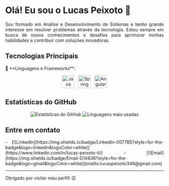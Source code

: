 # Olá! Eu sou o Lucas Peixoto 👋

<p align="justify">
Sou formado em Análise e Desenvolvimento de Sistemas e tenho grande interesse em resolver problemas através da tecnologia. Estou sempre em busca de novos conhecimentos e desafios para aprimorar minhas habilidades e contribuir com soluções inovadoras.
</p>

## Tecnologias Principais
<p align="justify">
🚀 **Linguagens e Frameworks**:
</p>

<p align="center">
  <img src="https://cdn.jsdelivr.net/gh/devicons/devicon/icons/java/java-original.svg" alt="Java" width="40" height="40" title="Java"/>
  &nbsp;
  <img src="https://cdn.jsdelivr.net/gh/devicons/devicon/icons/spring/spring-original.svg" alt="Spring Boot" width="40" height="40" title="Spring Boot"/>
  &nbsp;
  <img src="https://cdn.jsdelivr.net/gh/devicons/devicon/icons/angularjs/angularjs-original.svg" alt="Angular" width="40" height="40" title="Angular"/>
</p>

## Estatísticas do GitHub
<p align="center">
  <img src="https://github-readme-stats.vercel.app/api?username=seu-username&show_icons=true&theme=dracula&count_private=true" alt="Estatísticas do GitHub" />
  <img src="https://github-readme-stats.vercel.app/api/top-langs/?username=seu-username&layout=compact&theme=dracula" alt="Linguagens mais usadas" />
</p>

## Entre em contato

<p align="justify">
- [![LinkedIn](https://img.shields.io/badge/LinkedIn-0077B5?style=for-the-badge&logo=linkedin&logoColor=white)](https://www.linkedin.com/in/lucas-peixoto-ti/)
- [![Email](https://img.shields.io/badge/Email-D14836?style=for-the-badge&logo=gmail&logoColor=white)](mailto:lucaspeixoto349@gmail.com)
</p>

---

<p align="justify">
Obrigado por visitar meu perfil! 😊
</p>
